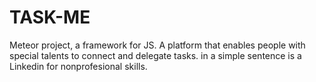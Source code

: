 # TASK-ME
Meteor project, a framework for JS.
A platform that enables people with special talents to connect and delegate tasks. 
in a simple sentence is a Linkedin for nonprofesional skills. 
